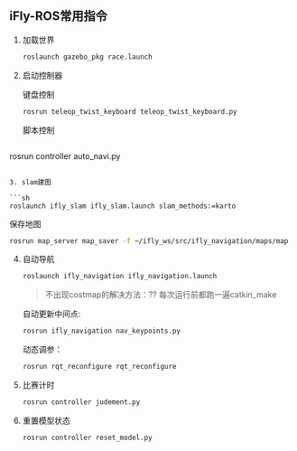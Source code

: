 ## iFly-ROS常用指令

1. 加载世界

   ```sh
   roslaunch gazebo_pkg race.launch
   ```

2. 启动控制器

   键盘控制

   ```sh
   rosrun teleop_twist_keyboard teleop_twist_keyboard.py
   ```

   脚本控制

   ```sh
rosrun controller auto_navi.py
   ```
   
3. slam建图

   ```sh
   roslaunch ifly_slam ifly_slam.launch slam_methods:=karto
   ```

   保存地图

   ```sh
   rosrun map_server map_saver -f ~/ifly_ws/src/ifly_navigation/maps/map
   ```

4. 自动导航

   ```sh
   roslaunch ifly_navigation ifly_navigation.launch
   ```

   > 不出现costmap的解决方法：?? 每次运行前都跑一遍catkin_make
   
   自动更新中间点:
   
   ```sh
   rosrun ifly_navigation nav_keypoints.py
   ```
   
   动态调参：
   
   ```sh
   rosrun rqt_reconfigure rqt_reconfigure
   ```
   
   
   
5. 比赛计时

   ```sh
   rosrun controller judement.py
   ```

6. 重置模型状态

   ```sh
   rosrun controller reset_model.py
   ```

   